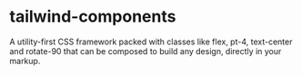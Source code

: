 # tailwind-components
A utility-first CSS framework packed with classes like flex, pt-4, text-center and rotate-90 that can be composed to build any design, directly in your markup.
